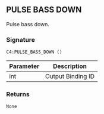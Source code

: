 ## PULSE BASS DOWN

Pulse bass down.


### Signature

`C4:PULSE_BASS_DOWN ()`


| Parameter | Description |
| --- | --- |
| int | Output Binding ID |


### Returns

`None`